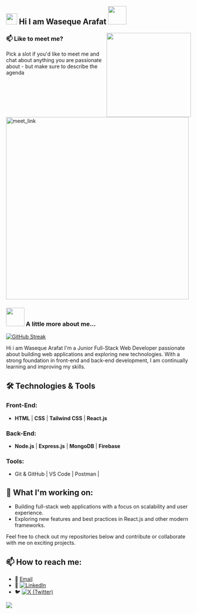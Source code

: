 
<h2><img src="https://emojis.slackmojis.com/emojis/images/1531849430/4246/blob-sunglasses.gif?1531849430" width="30"/> Hi I am Waseque Arafat <img src="https://media.giphy.com/media/12oufCB0MyZ1Go/giphy.gif" width="50"></h2>
<img align='right' src="https://media.giphy.com/media/M9gbBd9nbDrOTu1Mqx/giphy.gif" width="230">
 



### 📫 Like to meet me?

Pick a slot if you'd like to meet me and chat about anything you are passionate about - but make sure to describe the agenda

<a href="https://calendly.com/waseque-ndc/30min" target="_blank">
    <img width="498" alt="meet_link" src="https://user-images.githubusercontent.com/15426564/144297439-f530f383-e73e-41e0-9914-a9b7d3f432e5.png">
</a>


### <img src="https://media.giphy.com/media/VgCDAzcKvsR6OM0uWg/giphy.gif" width="50"> A little more about me...  
<a href="https://git.io/streak-stats"><img src="https://streak-stats.demolab.com?user=Waseque1000&theme=dark" alt="GitHub Streak" /></a>



Hi i am Waseque Arafat
I'm a Junior Full-Stack Web Developer passionate about building web applications and exploring new technologies. With a strong foundation in front-end and back-end development, I am continually learning and improving my skills.

## 🛠️ Technologies & Tools

### Front-End:
- **HTML** | **CSS** | **Tailwind CSS** | **React.js**

### Back-End:
- **Node.js** | **Express.js** | **MongoDB** | **Firebase**

### Tools:
- Git & GitHub | VS Code | Postman |  

## 🚀 What I'm working on:
- Building full-stack web applications with a focus on scalability and user experience.
- Exploring new features and best practices in React.js and other modern frameworks.

Feel free to check out my repositories below and contribute or collaborate with me on exciting projects.

 
## 📫 How to reach me:
- 📧 [Email](mailto:waseque.ndc@gmail.com)
- 🔗 [![LinkedIn](https://img.shields.io/badge/LinkedIn-0A66C2?logo=linkedin&logoColor=white)](https://www.linkedin.com/in/waseque-arafat-5b479a268/)
- 🐦 [![X (Twitter)](https://img.shields.io/badge/X-1DA1F2?logo=twitter&logoColor=white)](https://x.com/WasequeWab)


![](https://github-stats-alpha.vercel.app/api?username=Waseque1000&cc=22272e&tc=37BCF6&ic=fff&bc=0000)
